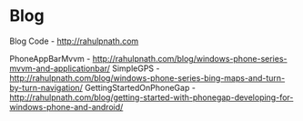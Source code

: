 Blog
====

Blog Code - http://rahulpnath.com

PhoneAppBarMvvm - http://rahulpnath.com/blog/windows-phone-series-mvvm-and-applicationbar/
SimpleGPS - http://rahulpnath.com/blog/windows-phone-series-bing-maps-and-turn-by-turn-navigation/
GettingStartedOnPhoneGap - http://rahulpnath.com/blog/getting-started-with-phonegap-developing-for-windows-phone-and-android/
